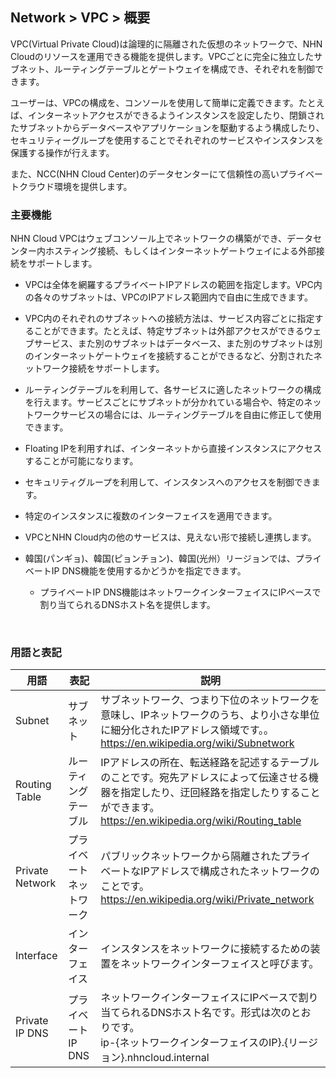 ## Network > VPC > 概要

VPC(Virtual Private Cloud)は論理的に隔離された仮想のネットワークで、NHN Cloudのリソースを運用できる機能を提供します。VPCごとに完全に独立したサブネット、ルーティングテーブルとゲートウェイを構成でき、それぞれを制御できます。

ユーザーは、VPCの構成を、コンソールを使用して簡単に定義できます。たとえば、インターネットアクセスができるようインスタンスを設定したり、閉鎖されたサブネットからデータベースやアプリケーションを駆動するよう構成したり、セキュリティーグループを使用することでそれぞれのサービスやインスタンスを保護する操作が行えます。

また、NCC(NHN Cloud Center)のデータセンターにて信頼性の高いプライベートクラウド環境を提供します。




### 主要機能

NHN Cloud VPCはウェブコンソール上でネットワークの構築ができ、データセンター内ホスティング接続、もしくはインターネットゲートウェイによる外部接続をサポートします。

* VPCは全体を網羅するプライベートIPアドレスの範囲を指定します。VPC内の各々のサブネットは、VPCのIPアドレス範囲内で自由に生成できます。

* VPC内のそれぞれのサブネットへの接続方法は、サービス内容ごとに指定することができます。たとえば、特定サブネットは外部アクセスができるウェブサービス、また別のサブネットはデータベース、また別のサブネットは別のインターネットゲートウェイを接続することができるなど、分割されたネットワーク接続をサポートします。

* ルーティングテーブルを利用して、各サービスに適したネットワークの構成を行えます。サービスごとにサブネットが分かれている場合や、特定のネットワークサービスの場合には、ルーティングテーブルを自由に修正して使用できます。

* Floating IPを利用すれば、インターネットから直接インスタンスにアクセスすることが可能になります。

* セキュリティグループを利用して、インスタンスへのアクセスを制御できます。

* 特定のインスタンスに複数のインターフェイスを適用できます。

*  VPCとNHN Cloud内の他のサービスは、見えない形で接続し連携します。

* 韓国(パンギョ)、韓国(ピョンチョン)、韓国(光州）リージョンでは、プライベートIP DNS機能を使用するかどうかを指定できます。
  * プライベートIP DNS機能はネットワークインターフェイスにIPベースで割り当てられるDNSホスト名を提供します。

<br>

### 用語と表記

用語 | 表記 | 説明
------------- | ------------- | -------------------
Subnet  | サブネット | サブネットワーク、つまり下位のネットワークを意味し、IPネットワークのうち、より小さな単位に細分化されたIPアドレス領域です。。<br><https://en.wikipedia.org/wiki/Subnetwork>
Routing Table | ルーティングテーブル | IPアドレスの所在、転送経路を記述するテーブルのことです。宛先アドレスによって伝達させる機器を指定したり、迂回経路を指定したりすることができます。<br><https://en.wikipedia.org/wiki/Routing_table>
Private Network| プライベートネットワーク | パブリックネットワークから隔離されたプライベートなIPアドレスで構成されたネットワークのことです。<br><https://en.wikipedia.org/wiki/Private_network>
Interface | インターフェイス | インスタンスをネットワークに接続するための装置をネットワークインターフェイスと呼びます。
Private IP DNS | プライベートIP DNS | ネットワークインターフェイスにIPベースで割り当てられるDNSホスト名です。形式は次のとおりです。 <br> ip-{ネットワークインターフェイスのIP}.{リージョン}.nhncloud.internal 
